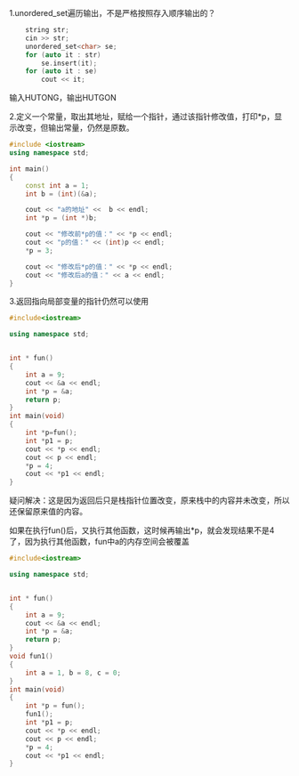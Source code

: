 1.unordered_set遍历输出，不是严格按照存入顺序输出的？

```CPP
	string str;
	cin >> str;
	unordered_set<char> se;
	for (auto it : str)
		se.insert(it);
	for (auto it : se)
		cout << it;
```

输入HUTONG，输出HUTGON

2.定义一个常量，取出其地址，赋给一个指针，通过该指针修改值，打印*p，显示改变，但输出常量，仍然是原数。

```cpp
#include <iostream>
using namespace std;

int main()
{
	const int a = 1;
	int b = (int)(&a);

	cout << "a的地址" <<  b << endl;
	int *p = (int *)b;

	cout << "修改前*p的值：" << *p << endl;
	cout << "p的值：" << (int)p << endl;
	*p = 3;

	cout << "修改后*p的值：" << *p << endl;
	cout << "修改后a的值：" << a << endl;
}
```

3.返回指向局部变量的指针仍然可以使用

```cpp
#include<iostream>

using namespace std;


int * fun()
{
	int a = 9;
	cout << &a << endl;
	int *p = &a;
	return p;
}
int main(void)
{
	int *p=fun();
	int *p1 = p;
	cout << *p << endl;
	cout << p << endl;
	*p = 4;
	cout << *p1 << endl;
}
```

疑问解决：这是因为返回后只是栈指针位置改变，原来栈中的内容并未改变，所以还保留原来值的内容。

如果在执行fun()后，又执行其他函数，这时候再输出*p，就会发现结果不是4了，因为执行其他函数，fun中a的内存空间会被覆盖

```cpp
#include<iostream>

using namespace std;


int * fun()
{
	int a = 9;
	cout << &a << endl;
	int *p = &a;
	return p;
}
void fun1()
{
	int a = 1, b = 8, c = 0;
}
int main(void)
{
	int *p = fun();
	fun1();
	int *p1 = p;
	cout << *p << endl;
	cout << p << endl;
	*p = 4;
	cout << *p1 << endl;
}
```

